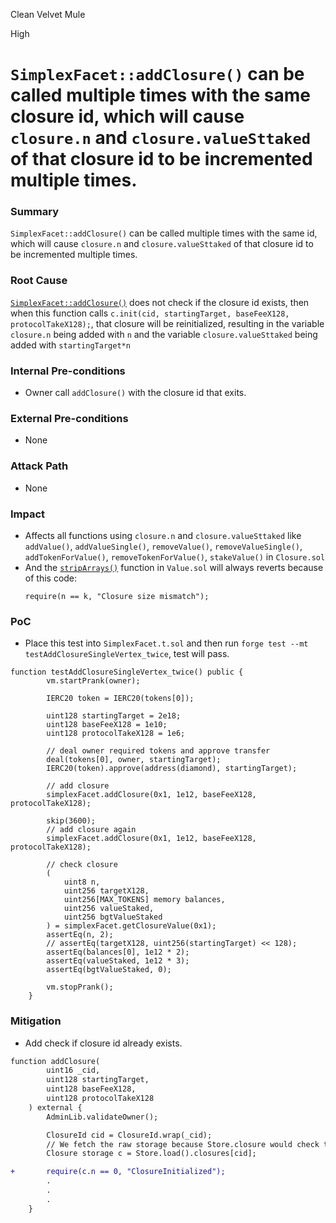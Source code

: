 Clean Velvet Mule

High

# `SimplexFacet::addClosure()` can be called multiple times with the same closure id, which will cause `closure.n` and `closure.valueSttaked` of that closure id to be incremented multiple times.

### Summary

`SimplexFacet::addClosure()` can be called multiple times with the same id, which will cause `closure.n` and `closure.valueSttaked` of that closure id to be incremented multiple times.

### Root Cause

[`SimplexFacet::addClosure()`](https://github.com/sherlock-audit/2025-04-burve/blob/main/Burve/src/multi/facets/SimplexFacet.sol#L195-L239) does not check if the closure id exists, then when this function calls `c.init(cid, startingTarget, baseFeeX128, protocolTakeX128);`, that closure will be reinitialized, resulting in the variable `closure.n` being added with `n` and the variable `closure.valueSttaked` being added with `startingTarget*n`


### Internal Pre-conditions

-   Owner call `addClosure()` with the closure id that exits.


### External Pre-conditions

-   None

### Attack Path

-   None

### Impact

-   Affects all functions using `closure.n` and `closure.valueSttaked` like `addValue()`, `addValueSingle()`, `removeValue()`, `removeValueSingle()`, `addTokenForValue()`, `removeTokenForValue()`, `stakeValue()` in `Closure.sol`
-   And the [`stripArrays()`](https://github.com/sherlock-audit/2025-04-burve/blob/main/Burve/src/multi/Value.sol#L54-L70) function in `Value.sol` will always reverts because of this code:
    ```solidity
    require(n == k, "Closure size mismatch");
    ```


### PoC

-   Place this test into `SimplexFacet.t.sol` and then run `forge test --mt testAddClosureSingleVertex_twice`, test will pass.

```solidity
function testAddClosureSingleVertex_twice() public {
        vm.startPrank(owner);

        IERC20 token = IERC20(tokens[0]);

        uint128 startingTarget = 2e18;
        uint128 baseFeeX128 = 1e10;
        uint128 protocolTakeX128 = 1e6;

        // deal owner required tokens and approve transfer
        deal(tokens[0], owner, startingTarget);
        IERC20(token).approve(address(diamond), startingTarget);

        // add closure
        simplexFacet.addClosure(0x1, 1e12, baseFeeX128, protocolTakeX128);

        skip(3600);
        // add closure again
        simplexFacet.addClosure(0x1, 1e12, baseFeeX128, protocolTakeX128);

        // check closure
        (
            uint8 n,
            uint256 targetX128,
            uint256[MAX_TOKENS] memory balances,
            uint256 valueStaked,
            uint256 bgtValueStaked
        ) = simplexFacet.getClosureValue(0x1);
        assertEq(n, 2);
        // assertEq(targetX128, uint256(startingTarget) << 128);
        assertEq(balances[0], 1e12 * 2);
        assertEq(valueStaked, 1e12 * 3);
        assertEq(bgtValueStaked, 0);

        vm.stopPrank();
    }
```

### Mitigation


-   Add check if closure id already exists.

```diff
function addClosure(
        uint16 _cid,
        uint128 startingTarget,
        uint128 baseFeeX128,
        uint128 protocolTakeX128
    ) external {
        AdminLib.validateOwner();

        ClosureId cid = ClosureId.wrap(_cid);
        // We fetch the raw storage because Store.closure would check the closure for initialization.
        Closure storage c = Store.load().closures[cid];

+       require(c.n == 0, "ClosureInitialized");
        .
        .
        .
    }
```